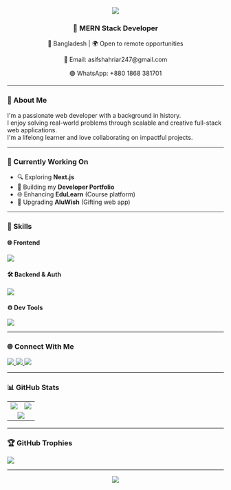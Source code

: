 <div align="center">
  <img src="https://capsule-render.vercel.app/api?type=waving&color=gradient&height=200&section=header&text=Asif%20Shahriar&fontSize=60&fontColor=fff&animation=twinkling" />
</div>

<div align="center">
  <h3>🚀 MERN Stack Developer</h3>
  <p>📍 Bangladesh | 🌍 Open to remote opportunities</p>
  <p>📧 Email: asifshahriar247@gmail.com</p>
  <p>🟢 WhatsApp: +880 1868 381701</p>
</div>

---

### 👋 About Me

I'm a passionate web developer with a background in history.  
I enjoy solving real-world problems through scalable and creative full-stack web applications.  
I'm a lifelong learner and love collaborating on impactful projects.

---

### 🔨 Currently Working On

- 🔍 Exploring **Next.js**
- 🚧 Building my **Developer Portfolio**
- 🌐 Enhancing **EduLearn** (Course platform)
- 🎁 Upgrading **AluWish** (Gifting web app)

---

### 🧠 Skills

#### 🌐 Frontend  
<img src="https://skillicons.dev/icons?i=html,css,js,react,tailwind,vite,router" />

#### 🛠️ Backend & Auth  
<img src="https://skillicons.dev/icons?i=nodejs,express,mongodb,jwt,firebase" />

#### ⚙️ Dev Tools  
<img src="https://skillicons.dev/icons?i=git,github,vercel,netlify,postman,canva" />

---

### 🌐 Connect With Me

<a href="https://linkedin.com/in/asif-shahriar01">
  <img src="https://img.shields.io/badge/LinkedIn-0077B5?style=for-the-badge&logo=linkedin&logoColor=white" />
</a>
<a href="https://x.com/Asif_Al_Azad201">
  <img src="https://img.shields.io/badge/X-000000?style=for-the-badge&logo=x&logoColor=white" />
</a>
<a href="mailto:asifshahriar247@gmail.com">
  <img src="https://img.shields.io/badge/Email-D14836?style=for-the-badge&logo=gmail&logoColor=white" />
</a>

---

### 📊 GitHub Stats

<table>
  <tr>
    <td>
      <img src="https://github-readme-stats.vercel.app/api?username=Aasif-Shahriar&show_icons=true&theme=merko" />
    </td>
    <td>
      <img src="https://streak-stats.demolab.com?user=Aasif-Shahriar&theme=merko" />
    </td>
  </tr>
  <tr>
    <td colspan="2" align="center">
      <img src="https://github-readme-stats.vercel.app/api/top-langs/?username=Aasif-Shahriar&layout=compact&theme=merko" />
    </td>
  </tr>
</table>

---

### 🏆 GitHub Trophies

<img src="https://github-profile-trophy.vercel.app/?username=Aasif-Shahriar&theme=radical&no-frame=true&no-bg=true&margin-w=4" />

---

<div align="center">
  <img src="https://capsule-render.vercel.app/api?type=waving&color=gradient&height=100&section=footer" />
</div>
